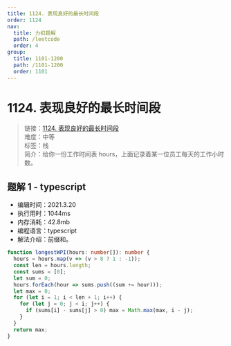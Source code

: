 ```yaml
---
title: 1124. 表现良好的最长时间段
order: 1124
nav:
  title: 力扣题解
  path: /leetcode
  order: 4
group:
  title: 1101-1200
  path: /1101-1200
  order: 1101
---
```


# 1124. 表现良好的最长时间段

> 链接：[1124. 表现良好的最长时间段](https://leetcode-cn.com/problems/longest-well-performing-interval/)  
> 难度：中等  
> 标签：栈  
> 简介：给你一份工作时间表 hours，上面记录着某一位员工每天的工作小时数。

## 题解 1 - typescript

- 编辑时间：2021.3.20
- 执行用时：1044ms
- 内存消耗：42.8mb
- 编程语言：typescript
- 解法介绍：前缀和。

```typescript
function longestWPI(hours: number[]): number {
  hours = hours.map(v => (v > 8 ? 1 : -1));
  const len = hours.length;
  const sums = [0];
  let sum = 0;
  hours.forEach(hour => sums.push((sum += hour)));
  let max = 0;
  for (let i = 1; i < len + 1; i++) {
    for (let j = 0; j < i; j++) {
      if (sums[i] - sums[j] > 0) max = Math.max(max, i - j);
    }
  }
  return max;
}
```
